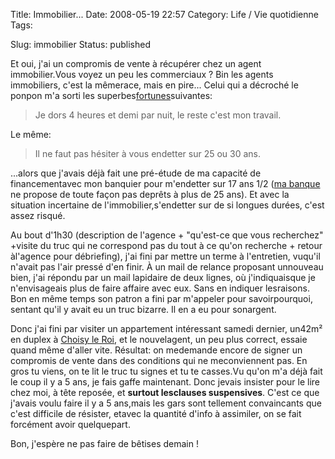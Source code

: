 Title: Immobilier...
Date: 2008-05-19 22:57
Category: Life / Vie quotidienne
Tags:

Slug: immobilier
Status: published

Et oui, j'ai un compromis de vente à récupérer chez un agent immobilier.Vous voyez un peu les commerciaux ? Bin les agents immobiliers, c'est la mêmerace, mais en pire... Celui qui a décroché le ponpon m'a sorti les superbes[fortunes](\%22http://fr.wikipedia.org/wiki/Fortune_%28programme%29\%22)suivantes:

> Je dors 4 heures et demi par nuit, le reste c'est mon travail.

Le même:

> Il ne faut pas hésiter à vous endetter sur 25 ou 30 ans.

...alors que j'avais déjà fait une pré-étude de ma capacité de financementavec mon banquier pour m'endetter sur 17 ans 1/2 ([ma banque](\%22http://www.labanquepostale.fr/\%22) ne propose de toute façon pas deprêts à plus de 25 ans). Et avec la situation incertaine de l'immobilier,s'endetter sur de si longues durées, c'est assez risqué.

Au bout d'1h30 (description de l'agence + "qu'est-ce que vous recherchez" +visite du truc qui ne correspond pas du tout à ce qu'on recherche + retour àl'agence pour débriefing), j'ai fini par mettre un terme à l'entretien, vuqu'il n'avait pas l'air pressé d'en finir. À un mail de relance proposant unnouveau bien, j'ai répondu par un mail lapidaire de deux lignes, où j'indiquaisque je n'envisageais plus de faire affaire avec eux. Sans en indiquer lesraisons. Bon en même temps son patron a fini par m'appeler pour savoirpourquoi, sentant qu'il y avait eu un truc bizarre. Il en a eu pour sonargent.

Donc j'ai fini par visiter un appartement intéressant samedi dernier, un42m² en duplex à [Choisy le Roi](\%22http://fr.wikipedia.org/wiki/Choisy_le_Roi\%22), et le nouvelagent, un peu plus correct, essaie quand même d'aller vite. Résultat: on medemande encore de signer un compromis de vente dans des conditions qui ne meconviennent pas. En gros tu viens, on te lit le truc tu signes et tu te casses.Vu qu'on m'a déjà fait le coup il y a 5 ans, je fais gaffe maintenant. Donc jevais insister pour le lire chez moi, à tête reposée, et **surtout lesclauses suspensives**. C'est ce que j'avais voulu faire il y a 5 ans,mais les gars sont tellement convaincants que c'est difficile de résister, etavec la quantité d'info à assimiler, on se fait forcément avoir quelquepart.

Bon, j'espère ne pas faire de bêtises demain !
